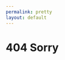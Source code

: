 ```yaml
---
permalink: pretty
layout: default
---
```

<!DOCTYPE html>
<html lang="en-ca">
<head>
  <meta charset="utf-8">
  <title>Ooops</title>
</head>
<body>
  <h1>404 Sorry</h1>
</body>
</html>
